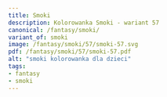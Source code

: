 ```yaml
---
title: Smoki
description: Kolorowanka Smoki - wariant 57
canonical: /fantasy/smoki/
variant_of: smoki
image: /fantasy/smoki/57/smoki-57.svg
pdf: /fantasy/smoki/57/smoki-57.pdf
alt: "smoki kolorowanka dla dzieci"
tags:
- fantasy
- smoki
---
```

